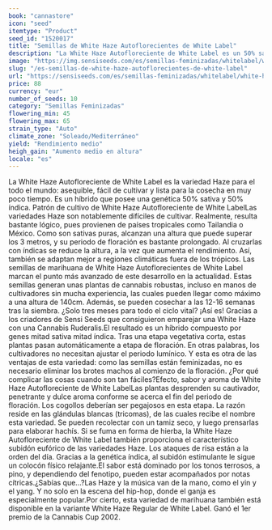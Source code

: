 ```yaml
---
book: "cannastore"
icon: "seed"
itemtype: "Product"
seed_id: "1520017"
title: "Semillas de White Haze Autoflorecientes de White Label"
description: "La White Haze Autofloreciente de White Label es un 50% sativa y un 50% índica. Asequible, lista para cosechar en tres meses, y con un subidón híbrido."
image: "https://img.sensiseeds.com/es/semillas-feminizadas/whitelabel/white-haze-autofloracion-image.png"
slug: "/es-semillas-de-white-haze-autoflorecientes-de-white-label"
url: "https://sensiseeds.com/es/semillas-feminizadas/whitelabel/white-haze-autofloracion?a_aid=cannastore"
price: 88
currency: "eur"
number_of_seeds: 10
category: "Semillas Feminizadas"
flowering_min: 45
flowering_max: 65
strain_type: "Auto"
climate_zone: "Soleado/Mediterráneo"
yield: "Rendimiento medio"
heigh_gain: "Aumento medio en altura"
locale: "es"
---
```

La White Haze Autofloreciente de White Label es la variedad Haze para el todo el mundo: asequible, fácil de cultivar y lista para la cosecha en muy poco tiempo. Es un híbrido que posee una genética 50% sativa y 50% índica. Patrón de cultivo de White Haze Autofloreciente de White LabelLas variedades Haze son notablemente difíciles de cultivar. Realmente, resulta bastante lógico, pues provienen de países tropicales como Tailandia o México. Como son sativas puras, alcanzan una altura que puede superar los 3 metros, y su periodo de floración es bastante prolongado. Al cruzarlas con índicas se reduce la altura, a la vez que aumenta el rendimiento. Así, también se adaptan mejor a regiones climáticas fuera de los trópicos. Las semillas de marihuana de White Haze Autoflorecientes de White Label marcan el punto más avanzado de este desarrollo en la actualidad. Estas semillas generan unas plantas de cannabis robustas, incluso en manos de cultivadores sin mucha experiencia, las cuales pueden llegar como máximo a una altura de 140cm. Además, se pueden cosechar a las 12-16 semanas tras la siembra. ¿Solo tres meses para todo el ciclo vital? ¡Así es! Gracias a los criadores de Sensi Seeds que consiguieron emparejar una White Haze con una Cannabis Ruderalis.El resultado es un híbrido compuesto por genes mitad sativa mitad índica. Tras una etapa vegetativa corta, estas plantas pasan automáticamente a etapa de floración. En otras palabras, los cultivadores no necesitan ajustar el periodo lumínico. Y esta es otra de las ventajas de esta variedad: como las semillas están feminizadas, no es necesario eliminar los brotes machos al comienzo de la floración. ¿Por qué complicar las cosas cuando son tan fáciles?Efecto, sabor y aroma de White Haze Autofloreciente de White LabelLas plantas desprenden su cautivador, penetrante y dulce aroma conforme se acerca el fin del periodo de floración. Los cogollos deberían ser pegajosos en esta etapa. La razón reside en las glándulas blancas (tricomas), de las cuales recibe el nombre esta variedad. Se pueden recolectar con un tamiz seco, y luego prensarlas para elaborar hachís. Si se fuma en forma de hierba, la White Haze Autofloreciente de White Label también proporciona el característico subidón eufórico de las variedades Haze. Los ataques de risa están a la orden del día. Gracias a la genética índica, al subidón estimulante le sigue un colocón físico relajante.El sabor está dominado por los tonos terrosos, a pino, y dependiendo del fenotipo, pueden estar acompañados por notas cítricas.¿Sabías que…?Las Haze y la música van de la mano, como el yin y el yang. Y no solo en la escena del hip-hop, donde el ganja es especialmente popular.Por cierto, esta variedad de marihuana también está disponible en la variante White Haze Regular de White Label. Ganó el 1er premio de la Cannabis Cup 2002.
